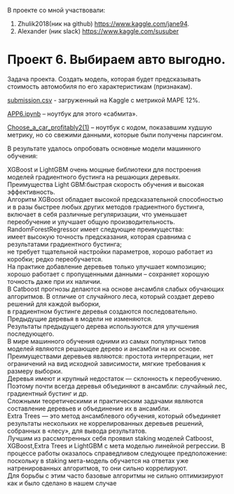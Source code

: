В проекте со мной участвовали:  
1) Zhulik2018(ник на github) https://www.kaggle.com/jane94. 
2) Alexander (ник slack) https://www.kaggle.com/susuber
# Проект 6. Выбираем авто выгодно. 
Задача проекта. 
Создать модель, которая будет предсказывать стоимость автомобиля по его характеристикам (признакам).

[submission.csv](https://github.com/KuzovovSS/Skill/blob/module_6/Module_6/submission.csv) - загруженный на Kaggle с метрикой MAPE 12%. 

[APP6.ipynb](https://github.com/KuzovovSS/Skill/blob/module_6/Module_6/APP6.ipynb) – ноутбук для этого «сабмита». 

[ Choose_a_car_profitably2(1)](https://github.com/KuzovovSS/Skill/blob/module_6/Module_6/Choose_a_car_profitably2%20(1).ipynb) – ноутбук с кодом, показавшим худшую метрику, но со свежими данными, которые были получены парсингом. 

В результате удалось опробовать основные модели машинного обучения:  

  XGBoost и LightGBM очень мощные библиотеки для построения моделей градиентного бустинга на решающих деревьях.  
  Преимущества Light GBM:быстрая скорость обучения и высокая эффективность.  
  Алгоритм XGBoost обладает высокой предсказательной способностью и в разы быстрее любых других методов градиентного бустинга, включает 
в себя различные регуляризации, что уменьшает переобучение и улучшает общую производительность.  
  RandomForestRegressor имеет следующие преимущества:  
имеет высокую точность предсказания, которая сравнима с результатами градиентного бустинга;  
не требует тщательной настройки параметров, хорошо работает из коробки; редко переобучается.  
На практике добавление деревьев только улучшает композицию; хорошо работает с пропущенными данными – сохраняет хорошую точность даже при их наличии.  
  В Catboost прогнозы делаются на основе ансамбля слабых обучающих алгоритмов. В отличие от случайного леса, который создает дерево решений для каждой выборки,  
в градиентном бустинге деревья создаются последовательно. Предыдущие деревья в модели не изменяются.  
  Результаты предыдущего дерева используются для улучшения последующего.  
  В мире машинного обучения одними из самых популярных типов моделей являются решающее дерево и ансамбли на их основе.  
Преимуществами деревьев являются: простота интерпретации, нет ограничений на вид исходной зависимости, мягкие требования к размеру выборки.  
Деревья имеют и крупный недостаток — склонность к переобучению. Поэтому почти всегда деревья объединяют в ансамбли: случайный лес, градиентный бустинг и др.  
Сложными теоретическими и практическим задачами являются составление деревьев и объединение их в ансамбли.  
  Extra Trees — это метод ансамблевого обучения, который объединяет результаты нескольких не коррелированных деревьев решений, собранных в «лесу», для вывода результатов.  
Лучшим из рассмотренных себя проявил staking моделей Catboost, XGBoost,Extra Trees и LightGBM с мета моделью линейной регрессии. В процессе работы оказалось справедливом следующее предположение:  
поскольку в staking мета-модель обучается на ответах уже натренированных алгоритмов, то они сильно коррелируют.  
Для борьбы с этим часто базовые алгоритмы не сильно оптимизируют как и было сделано в нашем случае

